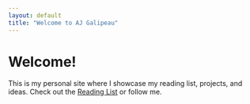 ```yaml
---
layout: default
title: "Welcome to AJ Galipeau"
---
```


# Welcome!
This is my personal site where I showcase my reading list, projects, and ideas.
Check out the [Reading List](/readinglist/) or follow me.
